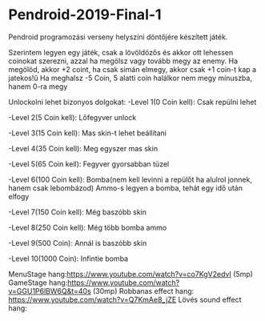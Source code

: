 # Pendroid-2019-Final-1
Pendroid programozási verseny helyszíni döntőjére készített játék.

Szerintem legyen egy játék, csak a lövöldözős és akkor ott lehessen coinokat szerezni, azzal ha megölsz vagy tovább megy az enemy.
Ha megölöd, akkor +2 coint, ha csak simán elmegy, akkor csak +1 coin-t kap a jatekos!ű
Ha meghalsz -5 Coin, 5 alatti coin halálkor nem megy mínuszba, hanem 0-ra megy

Unlockolni lehet bizonyos dolgokat:
-Level 1(0 Coin kell): Csak repülni lehet

-Level 2(5 Coin kell): Lőfegyver unlock

-Level 3(15 Coin kell): Mas skin-t lehet beállítani

-Level 4(35 Coin kell): Meg egyszer mas skin

-Level 5(65 Coin kell): Fegyver gyorsabban tüzel

-Level 6(100 Coin kell): Bomba(nem kell levinni a repülőt ha alulrol jonnek, hanem csak lebombázod) Ammo-s legyen a bomba, tehát egy idő után elfogy

-Level 7(150 Coin kell): Még baszóbb skin

-Level 8(250 Coin kell): Még több bomba ammo

-Level 9(500 Coin): Annál is baszóbb skin

-Level 10(1000 Coin): Infintie bomba

MenuStage hang:https://www.youtube.com/watch?v=co7KgV2edvI (5mp)
GameStage hang:https://www.youtube.com/watch?v=GGU1P6lBW6Q&t=40s (30mp)
Robbanas effect hang: https://www.youtube.com/watch?v=Q7KmAe8_jZE
Lövés sound effect hang:
